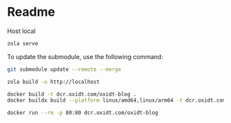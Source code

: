 # Readme

Host local

```bash
zola serve
```

To update the submodule, use the following command:

```bash
git submodule update --remote --merge
```

```bash
zola build -u http://localhost
```

```bash
docker build -t dcr.oxidt.com/oxidt-blog .
docker buildx build --platform linux/amd64,linux/arm64 -t dcr.oxidt.com/oxidt-blog .
```

```bash
docker run --rm -p 80:80 dcr.oxidt.com/oxidt-blog
```

